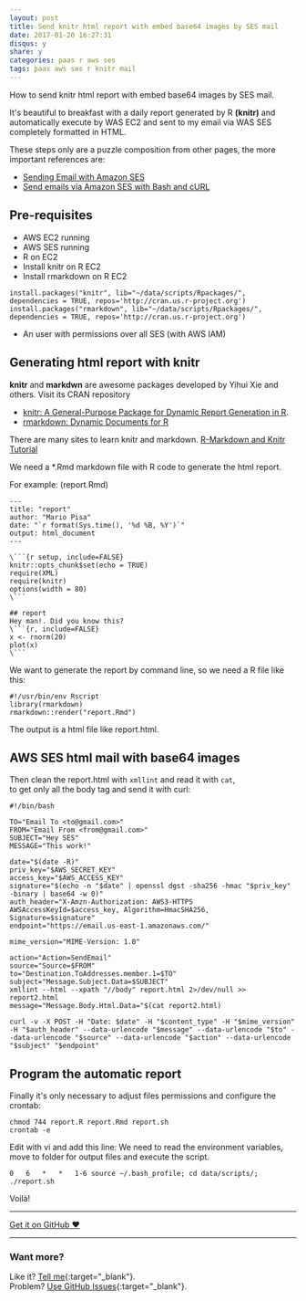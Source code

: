 ```yaml
---
layout: post
title: Send knitr html report with embed base64 images by SES mail
date: 2017-01-20 16:27:31
disqus: y
share: y
categories: paas r aws ses
tags: paas aws ses r knitr mail
---
```


How to send knitr html report with embed base64 images by SES mail.

It's beautiful to breakfast with a daily report generated by R **(knitr)** and automatically execute by WAS EC2 and sent to my email via WAS SES completely formatted in HTML.

These steps only are a puzzle composition from other pages, the more important references are:

- [Sending Email with Amazon SES](http://docs.aws.amazon.com/ses/latest/DeveloperGuide/sending-email.html)
- [Send emails via Amazon SES with Bash and cURL](https://coderwall.com/p/3vqf2g/send-emails-via-amazon-ses-with-bash-and-curl)

## Pre-requisites
- AWS EC2 running
- AWS SES running
- R on EC2
- Install knitr on R EC2
- Install rmarkdown on R EC2

```
install.packages("knitr", lib="~/data/scripts/Rpackages/", dependencies = TRUE, repos='http://cran.us.r-project.org')
install.packages("rmarkdown", lib="~/data/scripts/Rpackages/", dependencies = TRUE, repos='http://cran.us.r-project.org')
```

- An user with permissions over all SES (with AWS IAM)

## Generating html report with knitr
**knitr** and **markdwn** are awesome packages developed by Yihui Xie and others. Visit its CRAN repository

- [knitr: A General-Purpose Package for Dynamic Report Generation in R](https://cran.r-project.org/web/packages/knitr/index.html).
- [rmarkdown: Dynamic Documents for R](https://cran.r-project.org/web/packages/rmarkdown/index.html)

There are many sites to learn knitr and markdown. [R-Markdown and Knitr Tutorial](https://www.r-bloggers.com/r-markdown-and-knitr-tutorial-part-1/)

We need a \*.Rmd markdown file with R code to generate the html report.

For example: (report.Rmd)

```
---
title: "report"
author: "Mario Pisa"
date: "`r format(Sys.time(), '%d %B, %Y')`"
output: html_document
---

\```{r setup, include=FALSE}
knitr::opts_chunk$set(echo = TRUE)
require(XML)
require(knitr)
options(width = 80)
\```

## report
Hey man!. Did you know this?
\```{r, include=FALSE}
x <- rnorm(20)
plot(x)
\```
```

We want to generate the report by command line, so we need a R file like this:

```
#!/usr/bin/env Rscript
library(rmarkdown)
rmarkdown::render("report.Rmd")
```

The output is a html file like report.html.

## AWS SES html mail with base64 images
Then clean the report.html with `xmllint` and read it with `cat`,  
to get only all the body tag and send it with curl:

```
#!/bin/bash

TO="Email To <to@gmail.com>"
FROM="Email From <from@gmail.com>"
SUBJECT="Hey SES"
MESSAGE="This work!"

date="$(date -R)"
priv_key="$AWS_SECRET_KEY"
access_key="$AWS_ACCESS_KEY"
signature="$(echo -n "$date" | openssl dgst -sha256 -hmac "$priv_key" -binary | base64 -w 0)"
auth_header="X-Amzn-Authorization: AWS3-HTTPS AWSAccessKeyId=$access_key, Algorithm=HmacSHA256, Signature=$signature"
endpoint="https://email.us-east-1.amazonaws.com/"

mime_version="MIME-Version: 1.0"

action="Action=SendEmail"
source="Source=$FROM"
to="Destination.ToAddresses.member.1=$TO"
subject="Message.Subject.Data=$SUBJECT"
xmllint --html --xpath "//body" report.html 2>/dev/null >> report2.html
message="Message.Body.Html.Data="$(cat report2.html)

curl -v -X POST -H "Date: $date" -H "$content_type" -H "$mime_version" -H "$auth_header" --data-urlencode "$message" --data-urlencode "$to" --data-urlencode "$source" --data-urlencode "$action" --data-urlencode "$subject" "$endpoint"
```

## Program the automatic report
Finally it's only necessary to adjust files permissions and configure the crontab:

```
chmod 744 report.R report.Rmd report.sh
crontab -e
```

Edit with vi and add this line:
We need to read the environment variables, move to folder for output files and execute the script.

```
0	6	*	*	1-6	source ~/.bash_profile; cd data/scripts/; ./report.sh
```

Voilà!

---

<a href="https://github.com/mariope/apuntes" target="_blank" class="big-button gray">Get it on GitHub &hearts;</a>

---

### Want more?

Like it? [Tell me](http://twitter.com/mariodevelop){:target="_blank"}.<br/>
Problem? [Use GitHub Issues](https://github.com/mariope/apuntes/issues){:target="_blank"}.
